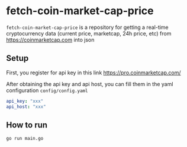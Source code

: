 # fetch-coin-market-cap-price
`fetch-coin-market-cap-price` is a repository for getting a real-time cryptocurrency data (current price, marketcap, 24h price, etc) from https://coinmarketcap.com into json
## Setup
First, you register for api key in this link https://pro.coinmarketcap.com/

After obtaining the api key and api host, you can fill them in the yaml configuration `config/config.yaml`

```yaml
api_key: "xxx"
api_host: "xxx"
```

## How to run 
```sh
go run main.go
```
